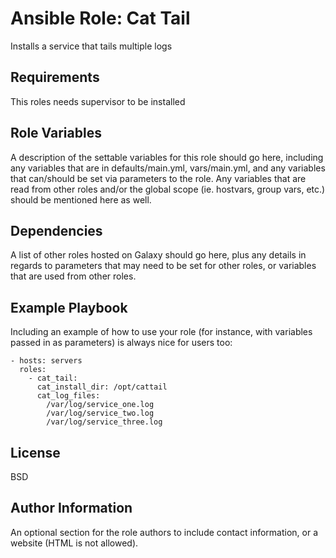 Ansible Role: Cat Tail
=========

Installs a service that tails multiple logs

Requirements
------------

This roles needs supervisor to be installed

Role Variables
--------------

A description of the settable variables for this role should go here, including any variables that are in defaults/main.yml, vars/main.yml, and any variables that can/should be set via parameters to the role. Any variables that are read from other roles and/or the global scope (ie. hostvars, group vars, etc.) should be mentioned here as well.

Dependencies
------------

A list of other roles hosted on Galaxy should go here, plus any details in regards to parameters that may need to be set for other roles, or variables that are used from other roles.

Example Playbook
----------------

Including an example of how to use your role (for instance, with variables passed in as parameters) is always nice for users too:

    - hosts: servers
      roles:
        - cat_tail:
          cat_install_dir: /opt/cattail
          cat_log_files:
            /var/log/service_one.log
            /var/log/service_two.log
            /var/log/service_three.log

License
-------

BSD

Author Information
------------------

An optional section for the role authors to include contact information, or a website (HTML is not allowed).
